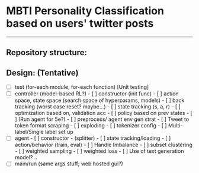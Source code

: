 # MBTI Personality Classification based on users' twitter posts
------

[Kaggle Dataset]: https://www.kaggle.com/datasnaek/mbti-type

## Repository structure:

## Design: (Tentative)
- [ ] test (for-each module, for-each function) [Unit testing]
- [ ] controller (model-based RL?)
      - [ ] constructor (init func)
      - [ ] action space, state space (search space of hyperparams, models)
      - [ ] back tracking (worst case reset? maybe...)
      - [ ] state tracking (s, a, r)
      - [ ] optimization based on, validation acc
      - [ ] policy based on prev states
      - [ ] (Run agent for 5e?)
      - [ ] preprocess/ agent env gen strat
           - [ ] Tweet to token format scraping
           - [ ] exploding
           - [ ] tokenizer config
           - [ ] Multi-label/Single label set up
- [ ] agent
      - [ ] constructor - (splitter)
      - [ ] state tracking/loading
      - [ ] action/behavior (train, eval)
            - [ ] Handle Imbalance
                 - [ ] subset clustering
                 - [ ] weighted sampling
                 - [ ] weighted loss
                 - [ ] Use of text generation model? ..
- [ ] main/run (same args stuff; web hosted gui?)
